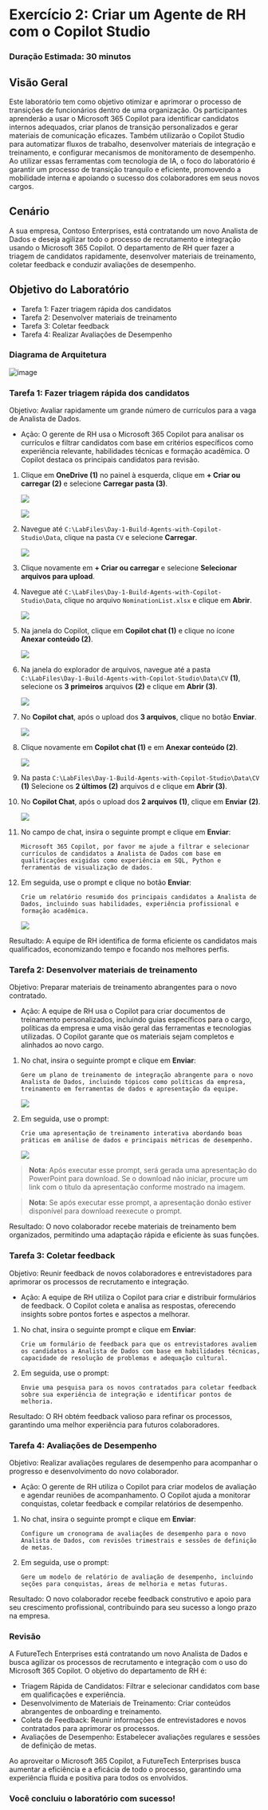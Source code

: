 # Exercício 2: Criar um Agente de RH com o Copilot Studio

### Duração Estimada: 30 minutos

## Visão Geral

Este laboratório tem como objetivo otimizar e aprimorar o processo de transições de funcionários dentro de uma organização. Os participantes aprenderão a usar o Microsoft 365 Copilot para identificar candidatos internos adequados, criar planos de transição personalizados e gerar materiais de comunicação eficazes. Também utilizarão o Copilot Studio para automatizar fluxos de trabalho, desenvolver materiais de integração e treinamento, e configurar mecanismos de monitoramento de desempenho. Ao utilizar essas ferramentas com tecnologia de IA, o foco do laboratório é garantir um processo de transição tranquilo e eficiente, promovendo a mobilidade interna e apoiando o sucesso dos colaboradores em seus novos cargos.

## Cenário

A sua empresa, Contoso Enterprises, está contratando um novo Analista de Dados e deseja agilizar todo o processo de recrutamento e integração usando o Microsoft 365 Copilot. O departamento de RH quer fazer a triagem de candidatos rapidamente, desenvolver materiais de treinamento, coletar feedback e conduzir avaliações de desempenho.

## Objetivo do Laboratório

- Tarefa 1: Fazer triagem rápida dos candidatos
- Tarefa 2: Desenvolver materiais de treinamento
- Tarefa 3: Coletar feedback
- Tarefa 4: Realizar Avaliações de Desempenho

### Diagrama de Arquitetura

![image](media/arch2.png)

### Tarefa 1: Fazer triagem rápida dos candidatos

Objetivo: Avaliar rapidamente um grande número de currículos para a vaga de Analista de Dados.

- Ação: O gerente de RH usa o Microsoft 365 Copilot para analisar os currículos e filtrar candidatos com base em critérios específicos como experiência relevante, habilidades técnicas e formação acadêmica. O Copilot destaca os principais candidatos para revisão.

1. Clique em **OneDrive (1)** no painel à esquerda, clique em **+ Criar ou carregar (2)** e selecione **Carregar pasta (3)**.

   ![](../pt-media/day1/ex-2/task1-01.png)

   ![](../pt-media/day1/ex-2/task1-02.png)

2. Navegue até `C:\LabFiles\Day-1-Build-Agents-with-Copilot-Studio\Data`, clique na pasta `CV` e selecione **Carregar**.

   ![](../pt-media/day1/ex-2/task1-03.png)

3. Clique novamente em **+ Criar ou carregar** e selecione **Selecionar arquivos para upload**.

4. Navegue até `C:\LabFiles\Day-1-Build-Agents-with-Copilot-Studio\Data`, clique no arquivo `NominationList.xlsx` e clique em **Abrir**.

   ![](../pt-media/day1/ex-2/task1-04.png)

5. Na janela do Copilot, clique em **Copilot chat (1)** e clique no ícone **Anexar conteúdo (2)**.

   ![](../pt-media/day1/ex-2/task1-05.png)

6. Na janela do explorador de arquivos, navegue até a pasta `C:\LabFiles\Day-1-Build-Agents-with-Copilot-Studio\Data\CV` **(1)**, selecione os **3 primeiros** arquivos **(2)** e clique em **Abrir (3)**.

   ![](../pt-media/day1/ex-2/task1-06.png)

7. No **Copilot chat**, após o upload dos **3 arquivos**, clique no botão **Enviar**.

   ![](../pt-media/day1/ex-2/task1-07.png)

8. Clique novamente em **Copilot chat (1)** e em **Anexar conteúdo (2)**.

   ![](../pt-media/day1/ex-2/task1-05.png)

9. Na pasta `C:\LabFiles\Day-1-Build-Agents-with-Copilot-Studio\Data\CV` **(1)** Selecione os **2 últimos (2)** arquivos d e clique em **Abrir (3)**.

10. No **Copilot Chat**, após o upload dos **2 arquivos** **(1)**, clique em **Enviar** **(2)**.

     ![](../pt-media/day1/ex-2/task1-08.png)

11. No campo de chat, insira o seguinte prompt e clique em **Enviar**:

    ```
    Microsoft 365 Copilot, por favor me ajude a filtrar e selecionar currículos de candidatos a Analista de Dados com base em qualificações exigidas como experiência em SQL, Python e ferramentas de visualização de dados.
    ```

12. Em seguida, use o prompt e clique no botão **Enviar**:

    ```
    Crie um relatório resumido dos principais candidatos a Analista de Dados, incluindo suas habilidades, experiência profissional e formação acadêmica.
    ```

      ![](../pt-media/day1/ex-2/task1-09.png)

Resultado: A equipe de RH identifica de forma eficiente os candidatos mais qualificados, economizando tempo e focando nos melhores perfis.

### Tarefa 2: Desenvolver materiais de treinamento

Objetivo: Preparar materiais de treinamento abrangentes para o novo contratado.

- Ação: A equipe de RH usa o Copilot para criar documentos de treinamento personalizados, incluindo guias específicos para o cargo, políticas da empresa e uma visão geral das ferramentas e tecnologias utilizadas. O Copilot garante que os materiais sejam completos e alinhados ao novo cargo.

1. No chat, insira o seguinte prompt e clique em **Enviar**:

   ```
   Gere um plano de treinamento de integração abrangente para o novo Analista de Dados, incluindo tópicos como políticas da empresa, treinamento em ferramentas de dados e apresentação da equipe.
   ```

    ![](../pt-media/day1/ex-2/task2-01.png)

2. Em seguida, use o prompt:

   ```
   Crie uma apresentação de treinamento interativa abordando boas práticas em análise de dados e principais métricas de desempenho.
   ```

   ![](../pt-media/day1/ex-2/task2-02.png)

> **Nota**: Após executar esse prompt, será gerada uma apresentação do PowerPoint para download. Se o download não iniciar, procure um link com o título da apresentação conforme mostrado na imagem.

> **Nota**: Se após executar esse prompt, a apresentação donão estiver disponível para download reexecute o prompt.

Resultado: O novo colaborador recebe materiais de treinamento bem organizados, permitindo uma adaptação rápida e eficiente às suas funções.

### Tarefa 3: Coletar feedback

Objetivo: Reunir feedback de novos colaboradores e entrevistadores para aprimorar os processos de recrutamento e integração.

- Ação: A equipe de RH utiliza o Copilot para criar e distribuir formulários de feedback. O Copilot coleta e analisa as respostas, oferecendo insights sobre pontos fortes e aspectos a melhorar.

1. No chat, insira o seguinte prompt e clique em **Enviar**:

   ```
   Crie um formulário de feedback para que os entrevistadores avaliem os candidatos a Analista de Dados com base em habilidades técnicas, capacidade de resolução de problemas e adequação cultural.
   ```

2. Em seguida, use o prompt:

   ```
   Envie uma pesquisa para os novos contratados para coletar feedback sobre sua experiência de integração e identificar pontos de melhoria.
   ```

Resultado: O RH obtém feedback valioso para refinar os processos, garantindo uma melhor experiência para futuros colaboradores.


### Tarefa 4: Avaliações de Desempenho

Objetivo: Realizar avaliações regulares de desempenho para acompanhar o progresso e desenvolvimento do novo colaborador.

- Ação: O gerente de RH utiliza o Copilot para criar modelos de avaliação e agendar reuniões de acompanhamento. O Copilot ajuda a monitorar conquistas, coletar feedback e compilar relatórios de desempenho.

1. No chat, insira o seguinte prompt e clique em **Enviar**:

   ```
   Configure um cronograma de avaliações de desempenho para o novo Analista de Dados, com revisões trimestrais e sessões de definição de metas.
   ```

2. Em seguida, use o prompt:

   ```
   Gere um modelo de relatório de avaliação de desempenho, incluindo seções para conquistas, áreas de melhoria e metas futuras.
   ```

Resultado: O novo colaborador recebe feedback construtivo e apoio para seu crescimento profissional, contribuindo para seu sucesso a longo prazo na empresa.


### Revisão

A FutureTech Enterprises está contratando um novo Analista de Dados e busca agilizar os processos de recrutamento e integração com o uso do Microsoft 365 Copilot. O objetivo do departamento de RH é:

- Triagem Rápida de Candidatos: Filtrar e selecionar candidatos com base em qualificações e experiência.
- Desenvolvimento de Materiais de Treinamento: Criar conteúdos abrangentes de onboarding e treinamento.
- Coleta de Feedback: Reunir informações de entrevistadores e novos contratados para aprimorar os processos.
- Avaliações de Desempenho: Estabelecer avaliações regulares e sessões de definição de metas.

Ao aproveitar o Microsoft 365 Copilot, a FutureTech Enterprises busca aumentar a eficiência e a eficácia de todo o processo, garantindo uma experiência fluida e positiva para todos os envolvidos.


### Você concluiu o laboratório com sucesso!
